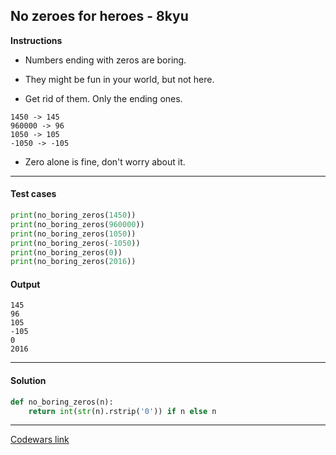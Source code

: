 ## No zeroes for heroes - 8kyu

**Instructions**

- Numbers ending with zeros are boring.

- They might be fun in your world, but not here.

- Get rid of them. Only the ending ones.

```
1450 -> 145
960000 -> 96
1050 -> 105
-1050 -> -105
```

- Zero alone is fine, don't worry about it.

---

#### Test cases

```python
print(no_boring_zeros(1450))
print(no_boring_zeros(960000))
print(no_boring_zeros(1050))
print(no_boring_zeros(-1050))
print(no_boring_zeros(0))
print(no_boring_zeros(2016))
```

#### Output

```
145
96
105
-105
0
2016
```

---

#### Solution

```python
def no_boring_zeros(n):
    return int(str(n).rstrip('0')) if n else n
```

---

[Codewars link](https://www.codewars.com/kata/570a6a46455d08ff8d001002)
